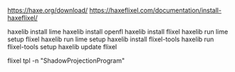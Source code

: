 https://haxe.org/download/
https://haxeflixel.com/documentation/install-haxeflixel/

haxelib install lime
haxelib install openfl
haxelib install flixel
haxelib run lime setup flixel
haxelib run lime setup
haxelib install flixel-tools
haxelib run flixel-tools setup
haxelib update flixel

flixel tpl -n "ShadowProjectionProgram"